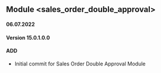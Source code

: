 ## Module <sales_order_double_approval>

#### 06.07.2022
#### Version 15.0.1.0.0
#### ADD
- Initial commit for Sales Order Double Approval Module

